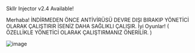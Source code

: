 Skllr Injector v2.4 Available!


Merhaba! İNDİRMEDEN ÖNCE ANTİVİRÜSÜ DEVRE DIŞI BIRAKIP YÖNETİCİ OLARAK ÇALIŞTIRIR İSENİZ DAHA SAĞLIKLI ÇALIŞIR. İyi Oyunlar!
( ÖZELLİKLE YÖNETİCİ OLARAK ÇALIŞTIRMANIZ ÖNERİLİR. )

![image](https://user-images.githubusercontent.com/114495844/219899918-330f16e4-e702-4410-bedb-0fe5a3f33b65.png)
